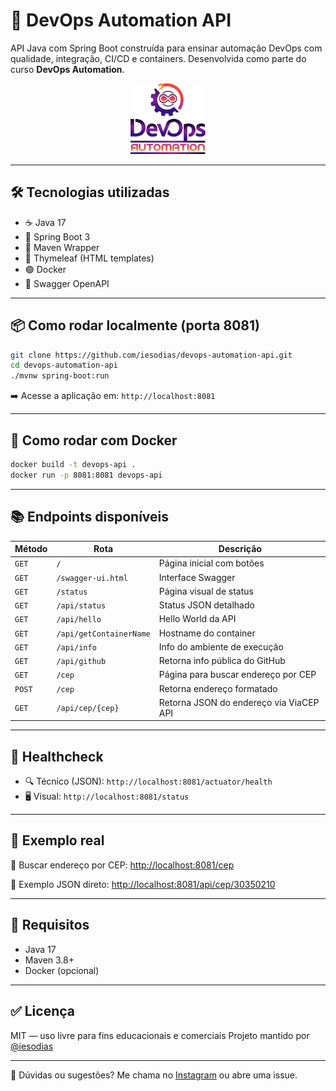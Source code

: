 # 🚀 DevOps Automation API

API Java com Spring Boot construída para ensinar automação DevOps com qualidade, integração, CI/CD e containers.
Desenvolvida como parte do curso **DevOps Automation**.

<p align="center">
  <img src="https://raw.githubusercontent.com/iesodias/devops-automation-api/main/src/main/resources/static/devops.png" alt="DevOps Automation Logo" width="120"/>
</p>

---

## 🛠️ Tecnologias utilizadas

* ☕ Java 17
* 🌱 Spring Boot 3
* 🐘 Maven Wrapper
* 🎨 Thymeleaf (HTML templates)
* 🟣 Docker
* 📘 Swagger OpenAPI

---

## 📦 Como rodar localmente (porta 8081)

```bash
git clone https://github.com/iesodias/devops-automation-api.git
cd devops-automation-api
./mvnw spring-boot:run
```

➡️ Acesse a aplicação em:
`http://localhost:8081`

---

## 🐳 Como rodar com Docker

```bash
docker build -t devops-api .
docker run -p 8081:8081 devops-api
```

---

## 📚 Endpoints disponíveis

| Método | Rota                    | Descrição                               |
| ------ | ----------------------- | --------------------------------------- |
| `GET`  | `/`                     | Página inicial com botões               |
| `GET`  | `/swagger-ui.html`      | Interface Swagger                       |
| `GET`  | `/status`               | Página visual de status                 |
| `GET`  | `/api/status`           | Status JSON detalhado                   |
| `GET`  | `/api/hello`            | Hello World da API                      |
| `GET`  | `/api/getContainerName` | Hostname do container                   |
| `GET`  | `/api/info`             | Info do ambiente de execução            |
| `GET`  | `/api/github`           | Retorna info pública do GitHub          |
| `GET`  | `/cep`                  | Página para buscar endereço por CEP     |
| `POST` | `/cep`                  | Retorna endereço formatado              |
| `GET`  | `/api/cep/{cep}`        | Retorna JSON do endereço via ViaCEP API |

---

## 🧪 Healthcheck

* 🔍 Técnico (JSON): `http://localhost:8081/actuator/health`
* 🖥️ Visual: `http://localhost:8081/status`

---

## 📍 Exemplo real

🔎 Buscar endereço por CEP:
[http://localhost:8081/cep](http://localhost:8081/cep)

🧱 Exemplo JSON direto:
[http://localhost:8081/api/cep/30350210](http://localhost:8081/api/cep/s)

---

## 🧰 Requisitos

* Java 17
* Maven 3.8+
* Docker (opcional)

---

## ✅ Licença

MIT — uso livre para fins educacionais e comerciais
Projeto mantido por [@iesodias](https://github.com/iesodias)

---

💬 Dúvidas ou sugestões? Me chama no [Instagram](https://instagram.com/) ou abre uma issue.
